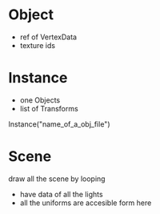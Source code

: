 # Object

- ref of VertexData
- texture ids

# Instance

- one Objects
- list of Transforms


Instance("name_of_a_obj_file")



# Scene

draw all the scene by looping


- have data of all the lights
- all the uniforms are accesible form here